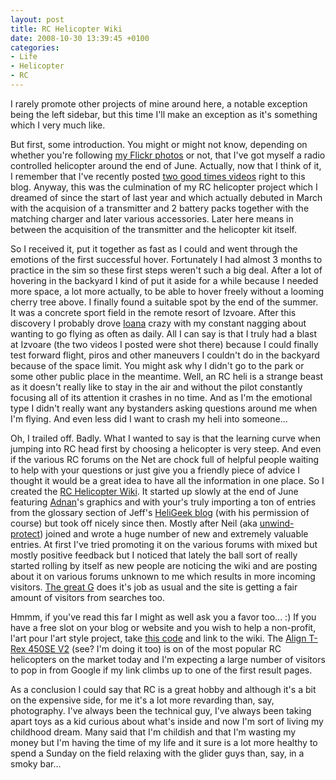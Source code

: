 ```yaml
---
layout: post
title: RC Helicopter Wiki
date: 2008-10-30 13:39:45 +0100
categories:
- Life
- Helicopter
- RC
---
```

I rarely promote other projects of mine around here, a notable exception being the left sidebar, but this time I'll make an exception as it's something which I very much like.

But first, some introduction. You might or might not know, depending on whether you're following <a href="http://www.flickr.com/photos/janos/">my Flickr photos</a> or not, that I've got myself a radio controlled helicopter around the end of June. Actually, now that I think of it, I remember that I've recently posted <a href="http://www.rusiczki.net/2008/09/29/good-times/">two good times videos</a> right to this blog. Anyway, this was the culmination of my RC helicopter project which I dreamed of since the start of last year and which actually debuted in March with the acquision of a transmitter and 2 battery packs together with the matching charger and later various accessories. Later here means in between the acquisition of the transmitter and the helicopter kit itself.

So I received it, put it together as fast as I could and went through the emotions of the first successful hover. Fortunately I had almost 3 months to practice in the sim so these first steps weren't such a big deal. After a lot of hovering in the backyard I kind of put it aside for a while because I needed more space, a lot more actually, to be able to hover freely without a looming cherry tree above. I finally found a suitable spot by the end of the summer. It was a concrete sport field in the remote resort of Izvoare. After this discovery I probably drove <a href="http://www.flickr.com/photos/ioana/">Ioana</a> crazy with my constant nagging about wanting to go flying as often as daily. All I can say is that I truly had a blast at Izvoare (the two videos I posted were shot there) because I could finally test forward flight, piros and other maneuvers I couldn't do in the backyard because of the space limit. You might ask why I didn't go to the park or some other public place in the meantime. Well, an RC heli is a strange beast as it doesn't really like to stay in the air and without the pilot constantly focusing all of its attention it crashes in no time. And as I'm the emotional type I didn't really want any bystanders asking questions around me when I'm flying. And even less did I want to crash my heli into someone...

Oh, I trailed off. Badly. What I wanted to say is that the learning curve when jumping into RC head first by choosing a helicopter is very steep. And even if the various RC forums on the Net are chock full of helpful people waiting to help with your questions or just give you a friendly piece of advice I thought it would be a great idea to have all the information in one place. So I created the <a href="http://www.rcheliwiki.com">RC Helicopter Wiki</a>. It started up slowly at the end of June featuring <a href="http://www.adnan.ro">Adnan</a>'s graphics and with your's truly importing a ton of entries from the glossary section of Jeff's <a href="http://heligeek.wordpress.com">HeliGeek blog</a> (with his permission of course) but took off nicely since then. Mostly after Neil (aka <a href="http://www.rcheliwiki.com/User:Unwind-protect">unwind-protect</a>) joined and wrote a huge number of new and extremely valuable entries. At first I've tried promoting it on the various forums with mixed but mostly positive feedback but I noticed that lately the ball sort of really started rolling by itself as new people are noticing the wiki and are posting about it on various forums unknown to me which results in more incoming visitors. <a href="http://www.google.com">The great G</a> does it's job as usual and the site is getting a fair amount of visitors from searches too.

Hmmm, if you've read this far I might as well ask you a favor too... :) If you have a free slot on your blog or website and you wish to help a non-profit, l'art pour l'art style project, take <a href="http://www.rusiczki.net/blog/blogstuff/rc-heli-wiki-link.txt">this code</a> and link to the wiki. The <a href="http://www.rcheliwiki.com/Align_T-Rex_450SE_V2">Align T-Rex 450SE V2</a> (see? I'm doing it too) is on of the most popular RC helicopters on the market today and I'm expecting a large number of visitors to pop in from Google if my link climbs up to one of the first result pages.

As a conclusion I could say that RC is a great hobby and although it's a bit on the expensive side, for me it's a lot more revarding than, say, photography. I've always been the technical guy, I've always been taking apart toys as a kid curious about what's inside and now I'm sort of living my childhood dream. Many said that I'm childish and that I'm wasting my money but I'm having the time of my life and it sure is a lot more healthy to spend a Sunday on the field relaxing with the glider guys than, say, in a smoky bar...
